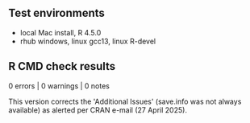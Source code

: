## Test environments
* local Mac install, R 4.5.0
* rhub windows, linux gcc13, linux R-devel

## R CMD check results

0 errors | 0 warnings | 0 notes

This version corrects the 'Additional Issues' (save.info was not always available) as alerted per CRAN e-mail (27 April 2025). 
